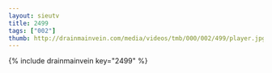 ```yaml
--- 
layout: sieutv
title: 2499
tags: ["002"]
thumb: http://drainmainvein.com/media/videos/tmb/000/002/499/player.jpg
---
```

{% include drainmainvein key="2499" %} 
